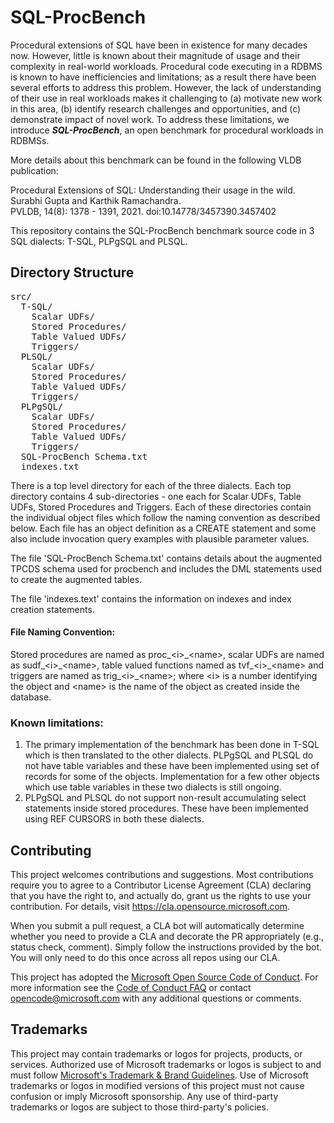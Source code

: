 # SQL-ProcBench

Procedural extensions of SQL have been in existence for many decades now. However, little is known about their magnitude of usage and their complexity in real-world workloads. Procedural code executing in a RDBMS is known to have inefficiencies and limitations; as a result there have been several efforts to address this problem. However, the lack of understanding of their use in real workloads makes it challenging to (a) motivate new work in this area, (b) identify research challenges and opportunities, and (c) demonstrate impact of novel work. To address these limitations, we introduce ***SQL-ProcBench***, an open benchmark for procedural workloads in RDBMSs. 

More details about this benchmark can be found in the following VLDB publication:

Procedural Extensions of SQL: Understanding their usage in the wild. \
Surabhi Gupta and Karthik Ramachandra. \
PVLDB, 14(8): 1378 - 1391, 2021. doi:10.14778/3457390.3457402 

This repository contains the SQL-ProcBench benchmark source code in 3 SQL dialects: T-SQL, PLPgSQL and PLSQL.

## Directory Structure	
<pre>
src/ 
  T-SQL/ 
    Scalar UDFs/
    Stored Procedures/
    Table Valued UDFs/
    Triggers/
  PLSQL/
    Scalar UDFs/
    Stored Procedures/
    Table Valued UDFs/
    Triggers/
  PLPgSQL/
    Scalar UDFs/
    Stored Procedures/
    Table Valued UDFs/
    Triggers/
  SQL-ProcBench Schema.txt
  indexes.txt
</pre>

There is a top level directory for each of the three dialects. Each top directory contains 4 sub-directories - one each for Scalar UDFs, Table UDFs, Stored Procedures and Triggers. Each of these directories contain the individual object files which follow the naming convention as described below. Each file has an object definition as a CREATE statement and some also include invocation query examples with plausible parameter values.

The file 'SQL-ProcBench Schema.txt' contains details about the augmented TPCDS schema used for procbench and includes the DML statements used to create the augmented tables.

The file 'indexes.text' contains the information on indexes and index creation statements.

#### File Naming Convention:
Stored procedures are named as proc\_\<i\>\_\<name\>, scalar UDFs are named as sudf\_\<i\>\_\<name\>, table valued functions named as tvf\_\<i\>\_\<name\> and triggers are named as trig\_\<i\>\_\<name\>; where \<i\> is a number identifying the object and \<name\> is the name of the object as created inside the database.

### Known limitations:
1) The primary implementation of the benchmark has been done in T-SQL which is then translated to the other dialects. PLPgSQL and PLSQL do not have table variables and these have been implemented using set of records for some of the objects. Implementation for a few other objects which use table variables in these two dialects is still ongoing.
2) PLPgSQL and PLSQL do not support non-result accumulating select statements inside stored procedures. These have been implemented using REF CURSORS in both these dialects.


## Contributing

This project welcomes contributions and suggestions.  Most contributions require you to agree to a
Contributor License Agreement (CLA) declaring that you have the right to, and actually do, grant us
the rights to use your contribution. For details, visit https://cla.opensource.microsoft.com.

When you submit a pull request, a CLA bot will automatically determine whether you need to provide
a CLA and decorate the PR appropriately (e.g., status check, comment). Simply follow the instructions
provided by the bot. You will only need to do this once across all repos using our CLA.

This project has adopted the [Microsoft Open Source Code of Conduct](https://opensource.microsoft.com/codeofconduct/).
For more information see the [Code of Conduct FAQ](https://opensource.microsoft.com/codeofconduct/faq/) or
contact [opencode@microsoft.com](mailto:opencode@microsoft.com) with any additional questions or comments.

## Trademarks

This project may contain trademarks or logos for projects, products, or services. Authorized use of Microsoft 
trademarks or logos is subject to and must follow 
[Microsoft's Trademark & Brand Guidelines](https://www.microsoft.com/en-us/legal/intellectualproperty/trademarks/usage/general).
Use of Microsoft trademarks or logos in modified versions of this project must not cause confusion or imply Microsoft sponsorship.
Any use of third-party trademarks or logos are subject to those third-party's policies.
